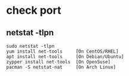 
# check port
## netstat -tlpn
```shell
sudo netstat -tlpn
yum install net-tools     [On CentOS/RHEL]
apt install net-tools     [On Debian/Ubuntu]
zypper install net-tools  [On OpenSuse]
pacman -S netstat-nat     [On Arch Linux]
```
